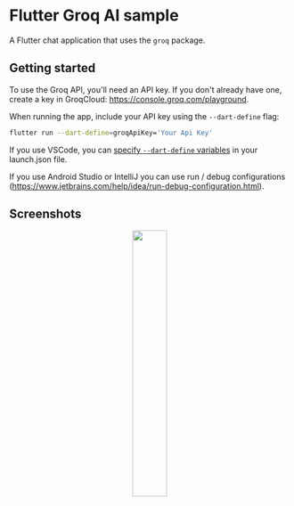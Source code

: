 
# Flutter Groq AI sample

A Flutter chat application that uses the `groq` package.

## Getting started

To use the Groq API, you'll need an API key. If you don't already have one, 
create a key in GroqCloud: https://console.groq.com/playground.

When running the app, include your API key using the `--dart-define` flag:

```bash
flutter run --dart-define=groqApiKey='Your Api Key'
```

If you use VSCode, you can [specify `--dart-define`
variables](https://dartcode.org/docs/using-dart-define-in-flutter/) in your
launch.json file.

If you use Android Studio or IntelliJ you can use run / debug configurations
(https://www.jetbrains.com/help/idea/run-debug-configuration.html).


## Screenshots

<p align="center">
 <img width="35%" src="/screenshots/groq_example_app.png">
</p>